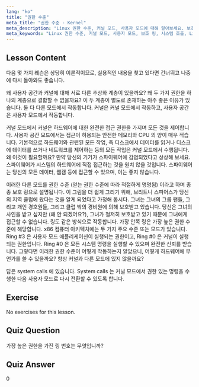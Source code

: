 ```yaml
---
lang: "ko"
title: "권한 수준"
meta_title: "권한 수준 - Kernel"
meta_description: "Linux 권한 수준, 커널 모드, 사용자 모드에 대해 알아보세요. 보호 링과 안전한 하드웨어 접근을 위한 시스템 호출을 이해하세요. Linux 여정을 시작하세요!"
meta_keywords: "Linux 권한 수준, 커널 모드, 사용자 모드, 보호 링, 시스템 호출, Linux 보안, Linux 초보자, Linux 튜토리얼"
---
```


## Lesson Content

다음 몇 가지 레슨은 상당히 이론적이므로, 실용적인 내용을 찾고 있다면 건너뛰고 나중에 다시 돌아와도 좋습니다.

왜 사용자 공간과 커널에 대해 서로 다른 추상화 계층이 있을까요? 왜 두 가지 권한을 하나의 계층으로 결합할 수 없을까요? 이 두 계층이 별도로 존재하는 아주 좋은 이유가 있습니다. 둘 다 다른 모드에서 작동합니다. 커널은 커널 모드에서 작동하고, 사용자 공간은 사용자 모드에서 작동합니다.

커널 모드에서 커널은 하드웨어에 대한 완전한 접근 권한을 가지며 모든 것을 제어합니다. 사용자 공간 모드에서는 접근이 허용되는 안전한 메모리와 CPU 의 양이 매우 적습니다. 기본적으로 하드웨어와 관련된 모든 작업, 즉 디스크에서 데이터를 읽거나 디스크에 데이터를 쓰거나 네트워크를 제어하는 등의 모든 작업은 커널 모드에서 수행됩니다. 왜 이것이 필요할까요? 만약 당신의 기기가 스파이웨어에 감염되었다고 상상해 보세요. 스파이웨어가 시스템의 하드웨어에 직접 접근하는 것을 원치 않을 것입니다. 스파이웨어는 당신의 모든 데이터, 웹캠 등에 접근할 수 있으며, 이는 좋지 않습니다.

이러한 다른 모드를 권한 수준 (얻는 권한 수준에 따라 적절하게 명명됨) 이라고 하며 종종 보호 링으로 설명됩니다. 이 그림을 더 쉽게 그리기 위해, 브리트니 스피어스가 당신의 지역 클럽에 왔다는 것을 알게 되었다고 가정해 봅시다. 그녀는 그녀의 그룹 팬들, 그리고 개인 경호원들, 그리고 클럽 밖의 경비원에 의해 보호받고 있습니다. 당신은 그녀의 사인을 받고 싶지만 (왜 안 되겠어요?), 그녀가 철저히 보호받고 있기 때문에 그녀에게 접근할 수 없습니다. 링도 같은 방식으로 작동합니다. 가장 안쪽 링은 가장 높은 권한 수준에 해당합니다. x86 컴퓨터 아키텍처에는 두 가지 주요 수준 또는 모드가 있습니다. Ring #3 은 사용자 모드 애플리케이션이 실행되는 권한이고, Ring #0 은 커널이 실행되는 권한입니다. Ring #0 은 모든 시스템 명령을 실행할 수 있으며 완전한 신뢰를 받습니다. 그렇다면 이러한 권한 수준이 어떻게 작동하는지 알았으니, 어떻게 하드웨어에 무언가를 쓸 수 있을까요? 항상 커널과 다른 모드에 있지 않을까요?

답은 system calls 에 있습니다. System calls 는 커널 모드에서 권한 있는 명령을 수행한 다음 사용자 모드로 다시 전환할 수 있도록 합니다.

## Exercise

No exercises for this lesson.

## Quiz Question

가장 높은 권한을 가진 링 번호는 무엇입니까?

## Quiz Answer

0
